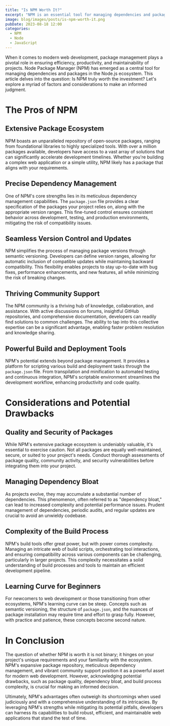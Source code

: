 ```yaml
---
title: "Is NPM Worth It?"
excerpt: "NPM is an essential tool for managing dependencies and packages in the Node.js ecosystem."
image: blog/images/posts/is-npm-worth-it.png
pubDate: 2023-08-18 12:00
categories:
  - NPM
  - Node
  - JavaScript
---
```


When it comes to modern web development, package management plays a pivotal role in ensuring efficiency, productivity, and maintainability of projects. Node Package Manager (NPM) has emerged as a central tool for managing dependencies and packages in the Node.js ecosystem. This article delves into the question: Is NPM truly worth the investment? Let's explore a myriad of factors and considerations to make an informed judgment.

# The Pros of NPM

## Extensive Package Ecosystem

NPM boasts an unparalleled repository of open-source packages, ranging from foundational libraries to highly specialized tools. With over a million packages available, developers have access to a vast array of solutions that can significantly accelerate development timelines. Whether you're building a complex web application or a simple utility, NPM likely has a package that aligns with your requirements.

## Precise Dependency Management

One of NPM's core strengths lies in its meticulous dependency management capabilities. The `package.json` file provides a clear specification of the packages your project relies on, along with the appropriate version ranges. This fine-tuned control ensures consistent behavior across development, testing, and production environments, mitigating the risk of compatibility issues.

## Seamless Version Control and Updates

NPM simplifies the process of managing package versions through semantic versioning. Developers can define version ranges, allowing for automatic inclusion of compatible updates while maintaining backward compatibility. This flexibility enables projects to stay up-to-date with bug fixes, performance enhancements, and new features, all while minimizing the risk of breaking changes.

## Thriving Community Support

The NPM community is a thriving hub of knowledge, collaboration, and assistance. With active discussions on forums, insightful GitHub repositories, and comprehensive documentation, developers can readily find solutions to common challenges. The ability to tap into this collective expertise can be a significant advantage, enabling faster problem resolution and knowledge sharing.

## Powerful Build and Deployment Tools

NPM's potential extends beyond package management. It provides a platform for scripting various build and deployment tasks through the `package.json` file. From transpilation and minification to automated testing and continuous integration, NPM's scriptable environment streamlines the development workflow, enhancing productivity and code quality.

# Considerations and Potential Drawbacks

## Quality and Security of Packages

While NPM's extensive package ecosystem is undeniably valuable, it's essential to exercise caution. Not all packages are equally well-maintained, secure, or suited to your project's needs. Conduct thorough assessments of package quality, community activity, and security vulnerabilities before integrating them into your project.

## Managing Dependency Bloat

As projects evolve, they may accumulate a substantial number of dependencies. This phenomenon, often referred to as "dependency bloat," can lead to increased complexity and potential performance issues. Prudent management of dependencies, periodic audits, and regular updates are crucial to avoid an unwieldy codebase.

## Complexity of the Build Process

NPM's build tools offer great power, but with power comes complexity. Managing an intricate web of build scripts, orchestrating tool interactions, and ensuring compatibility across various components can be challenging, particularly in larger projects. This complexity necessitates a solid understanding of build processes and tools to maintain an efficient development pipeline.

## Learning Curve for Beginners

For newcomers to web development or those transitioning from other ecosystems, NPM's learning curve can be steep. Concepts such as semantic versioning, the structure of `package.json`, and the nuances of package installation may require time and effort to grasp fully. However, with practice and patience, these concepts become second nature.

# In Conclusion

The question of whether NPM is worth it is not binary; it hinges on your project's unique requirements and your familiarity with the ecosystem. NPM's expansive package repository, meticulous dependency management, and vibrant community support position it as a powerful asset for modern web development. However, acknowledging potential drawbacks, such as package quality, dependency bloat, and build process complexity, is crucial for making an informed decision.

Ultimately, NPM's advantages often outweigh its shortcomings when used judiciously and with a comprehensive understanding of its intricacies. By leveraging NPM's strengths while mitigating its potential pitfalls, developers can harness its capabilities to build robust, efficient, and maintainable web applications that stand the test of time.